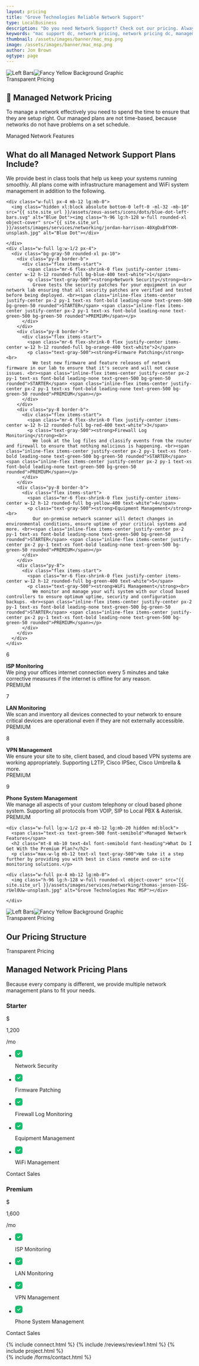```yaml
---
layout: pricing
title: "Grove Technologies Reliable Network Support"
type: LocalBusiness
description: "Do you need Network Support? Check out our pricing. Always 100% clear, transparent, and affordable." 
keywords: "mac support dc, network pricing, network pricing dc, management voip services, mac management voip, network plans answers, included packages network, packages network management, network management services, customers network management, management customers network, network management customers"
thumbnail: /assets/images/banner/mac_msp.png
image: /assets/images/banner/mac_msp.png
author: Jon Brown
ogtype: page
---
```


<section class="relative py-20"><img class="hidden lg:block absolute top-0 -left-24 mt-64" src="{{ site.site_url }}/assets/zeus-assets/icons/dots/blue-dot-left-bars.svg" alt="Left Bars"><img class="hidden lg:block absolute top-0 right-0 mt-40" src="{{ site.site_url }}/assets/zeus-assets/icons/dots/yellow-dot-right-shield.svg" alt="Fancy Yellow Background Graphic"><div class="container px-4 mx-auto">
<div class="max-w-2xl mx-auto mb-20 text-center">
  <span class="text-xs font-semibold text-green-500">Transparent Pricing</span>
  <h2 class="mt-8 mb-10 text-4xl font-heading">🧭 Managed Network Pricing</h2>
  <p class="mb-16 text-xl text-gray-500">To manage a network effectively you need to spend the time to ensure that they are setup right. Our managed plans are not time-based, because networks do not have problems on a set schedule.</p>

</div>
</div>
</section>

<section class="py-20">
<div class="container px-4 mx-auto">
  <div class="flex flex-wrap -mx-4">
	<div class="w-full lg:w-1/2 px-4 mb-12 lg:mb-20">
	  <span class="text-xs text-green-500 font-semibold">Managed Network Features</span>
	  <h2 class="mt-8 mb-10 text-4xl font-semibold font-heading">What do all Managed Network Support Plans Include?</h2>
	  <p class="max-w-lg mb-12 text-xl text-gray-500">We provide best in class tools that help us keep your systems running smoothly. All plans come with infrastructure management and WiFi system management in addition to the following.</p>
	
	<div class="w-full px-4 mb-12 lg:mb-0">
	  <img class="hidden xl:block absolute bottom-0 left-0 -ml-32 -mb-10" src="{{ site.site_url }}/assets/zeus-assets/icons/dots/blue-dot-left-bars.svg" alt="Blue Dot"><img class="h-96 lg:h-128 w-full rounded-xl object-cover" src="{{ site.site_url }}/assets/images/services/networking/jordan-harrison-40XgDxBfYXM-unsplash.jpg" alt="Blue Dot"></div>
	  
	</div>
	<div class="w-full lg:w-1/2 px-4">
	  <div class="bg-gray-50 rounded-xl px-10">
		<div class="py-8 border-b">
		  <div class="flex items-start">
			<span class="mr-6 flex-shrink-0 flex justify-center items-center w-12 h-12 rounded-full bg-blue-400 text-white">1</span>
			<p class="text-gray-500"><strong>Network Security</strong><br> 
			  Grove tests the security patches for your equipment in our network lab ensuring that all security patches are verified and tested before being deployed. <br><span class="inline-flex items-center justify-center px-2 py-1 text-xs font-bold leading-none text-green-500 bg-green-50 rounded">STARTER</span> <span class="inline-flex items-center justify-center px-2 py-1 text-xs font-bold leading-none text-green-500 bg-green-50 rounded">PREMIUM</span></p>
		  </div>
		</div>
		<div class="py-8 border-b">
		  <div class="flex items-start">
			<span class="mr-6 flex-shrink-0 flex justify-center items-center w-12 h-12 rounded-full bg-orange-400 text-white">2</span>
			<p class="text-gray-500"><strong>Firmware Patching</strong><br>
			  We test new firmware and feature releases of network firmware in our lab to ensure that it's secure and will not cause issues. <br><span class="inline-flex items-center justify-center px-2 py-1 text-xs font-bold leading-none text-green-500 bg-green-50 rounded">STARTER</span> <span class="inline-flex items-center justify-center px-2 py-1 text-xs font-bold leading-none text-green-500 bg-green-50 rounded">PREMIUM</span></p>
		  </div>
		</div>
		<div class="py-8 border-b">
		  <div class="flex items-start">
			<span class="mr-6 flex-shrink-0 flex justify-center items-center w-12 h-12 rounded-full bg-red-400 text-white">3</span>
			<p class="text-gray-500"><strong>Firewall Log Monitoring</strong><br>
			  We look at the log files and classify events from the router and firewall to ensure that nothing malicious is happening. <br><span class="inline-flex items-center justify-center px-2 py-1 text-xs font-bold leading-none text-green-500 bg-green-50 rounded">STARTER</span> <span class="inline-flex items-center justify-center px-2 py-1 text-xs font-bold leading-none text-green-500 bg-green-50 rounded">PREMIUM</span></p>
		  </div>
		</div>
		<div class="py-8 border-b">
		  <div class="flex items-start">
			<span class="mr-6 flex-shrink-0 flex justify-center items-center w-12 h-12 rounded-full bg-yellow-400 text-white">4</span>
			<p class="text-gray-500"><strong>Equipment Management</strong><br>
			  Our on-premise network scanner will detect changes in environmental conditions, ensure uptime of your critical systems and more. <br><span class="inline-flex items-center justify-center px-2 py-1 text-xs font-bold leading-none text-green-500 bg-green-50 rounded">STARTER</span> <span class="inline-flex items-center justify-center px-2 py-1 text-xs font-bold leading-none text-green-500 bg-green-50 rounded">PREMIUM</span></p>
		  </div>
		</div>
		<div class="py-8">
		  <div class="flex items-start">
			<span class="mr-6 flex-shrink-0 flex justify-center items-center w-12 h-12 rounded-full bg-green-400 text-white">5</span>
			<p class="text-gray-500"><strong>WiFi Management</strong><br>
			  We monitor and manage your wifi system with our cloud based controllers to ensure optimum uptime, security and configuration backups. <br><span class="inline-flex items-center justify-center px-2 py-1 text-xs font-bold leading-none text-green-500 bg-green-50 rounded">STARTER</span> <span class="inline-flex items-center justify-center px-2 py-1 text-xs font-bold leading-none text-green-500 bg-green-50 rounded">PREMIUM</span></p>
		  </div>
		</div>
	  </div>
	</div>
  </div>
</div>
</section>

<section class="py-20 border-b">
<div class="container px-4 mx-auto">
  <div class="flex flex-wrap -mx-4">
  
  <div class="w-full lg:w-1/2 px-4">
	  <div class="bg-gray-50 rounded-xl px-10">
		<div class="py-8 border-b">
		  <div class="flex items-start">
			<span class="mr-6 flex-shrink-0 flex justify-center items-center w-12 h-12 rounded-full bg-blue-400 text-white">6</span>
			<p class="text-gray-500"><strong>ISP Monitoring</strong><br> 
			  We ping your offices internet connection every 5 minutes and take corrective measures if the internet is offline for any reason. <br> <span class="inline-flex items-center justify-center px-2 py-1 text-xs font-bold leading-none text-green-500 bg-green-50 rounded">PREMIUM</span></p>
		  </div>
		</div>
		<div class="py-8 border-b">
		  <div class="flex items-start">
			<span class="mr-6 flex-shrink-0 flex justify-center items-center w-12 h-12 rounded-full bg-orange-400 text-white">7</span>
			<p class="text-gray-500"><strong>LAN Monitoring</strong><br>
			  We scan and inventory all devices connected to your network to ensure critical devices are operational even if they are not externally accessible. <br> <span class="inline-flex items-center justify-center px-2 py-1 text-xs font-bold leading-none text-green-500 bg-green-50 rounded">PREMIUM</span></p>
		  </div>
		</div>
		<div class="py-8 border-b">
		  <div class="flex items-start">
			<span class="mr-6 flex-shrink-0 flex justify-center items-center w-12 h-12 rounded-full bg-red-400 text-white">8</span>
			<p class="text-gray-500"><strong>VPN Management</strong><br>
			  We ensure your site to site, client based, and cloud based VPN systems are working appropriately. Supporting L2TP, Cisco IPSec, Cisco Umbrella & more. <br> <span class="inline-flex items-center justify-center px-2 py-1 text-xs font-bold leading-none text-green-500 bg-green-50 rounded">PREMIUM</span></p>
		  </div>
		</div>
		<div class="py-8">
		  <div class="flex items-start">
			<span class="mr-6 flex-shrink-0 flex justify-center items-center w-12 h-12 rounded-full bg-yellow-400 text-white">9</span>
			<p class="text-gray-500"><strong>Phone System Management</strong><br>
			  We manage all aspects of your custom telephony or cloud based phone system. Supporting all protocols from VOIP, SIP to Local PBX & Asterisk. <br><span class="inline-flex items-center justify-center px-2 py-1 text-xs font-bold leading-none text-green-500 bg-green-50 rounded">PREMIUM</span></p>
		  </div>
		</div>
	  </div>
	</div>
	
	
	
	<div class="w-full lg:w-1/2 px-4 mb-12 lg:mb-20 hidden md:block">
	  <span class="text-xs text-green-500 font-semibold">Managed Network Features</span>
	  <h2 class="mt-8 mb-10 text-4xl font-semibold font-heading">What Do I Get With the Premium Plan?</h2>
	  <p class="max-w-lg mb-12 text-xl text-gray-500">We take it a step further by providing you with best in class remote and on-site monitoring solutions.</p>
	
	<div class="w-full px-4 mb-12 lg:mb-0">
	  <img class="h-96 lg:h-128 w-full rounded-xl object-cover" src="{{ site.site_url }}/assets/images/services/networking/thomas-jensen-ISG-rUel0Uw-unsplash.jpg" alt="Grove Technologies Mac MSP"></div>
	  
	</div>
	
	
  </div>
  
  
	
	
</div>
</section>


<section class="relative py-20 border-b"><img class="hidden lg:block absolute top-0 -left-24 mt-64" src="{{ site.site_url }}/assets/zeus-assets/icons/dots/blue-dot-left-bars.svg" alt="Left Bars"><img class="hidden lg:block absolute top-0 right-0 mt-40" src="{{ site.site_url }}/assets/zeus-assets/icons/dots/yellow-dot-right-shield.svg" alt="Fancy Yellow Background Graphic"><div class="container px-4 mx-auto">
<div class="max-w-2xl mx-auto mb-20 text-center">
  <span class="text-xs font-semibold text-green-500">Transparent Pricing</span>
  <h2 class="mt-8 mb-10 text-4xl font-heading">Our Pricing Structure</h2>


</div>
<div class="flex flex-wrap items-center -mx-3">

<div class="w-full lg:w-1/3 px-3 mb-10 lg:mb-0 pr-12">
  <span class="text-xs font-semibold text-green-500">Transparent Pricing</span>
  <h2 class="mt-8 mb-10 text-4xl font-heading">Managed Network Pricing Plans</h2>
  <p class="text-xl text-gray-500">Because every company is different, we provide multiple network management plans to fit your needs. </p>
</div>
<div class="w-full md:w-1/2 lg:w-1/3 px-3">
  <div class="pt-12 pb-8 px-8 rounded-xl lg:text-center bg-green-50">
	<h3 class="mb-6 font-semibold">Starter</h3>
	<div class="flex lg:justify-center mb-8">
	  <span class="self-start inline-block mr-1 text-xl">$</span>
	  <p class="self-end text-5xl">1,200</p>
	  <p class="self-end text-xl">/mo</p>
	</div>
	<ul class="mb-6 text-left"><li class="flex items-center py-4 border-b border-green-500">
		<svg class="mr-2" width="20" height="20" viewbox="0 0 20 20" fill="none" xmlns="http://www.w3.org/2000/svg"><path fill-rule="evenodd" clip-rule="evenodd" d="M5.67 0H14.34C17.73 0 20 2.38 20 5.92V14.091C20 17.62 17.73 20 14.34 20H5.67C2.28 20 0 17.62 0 14.091V5.92C0 2.38 2.28 0 5.67 0ZM9.43 12.99L14.18 8.24C14.52 7.9 14.52 7.35 14.18 7C13.84 6.66 13.28 6.66 12.94 7L8.81 11.13L7.06 9.38C6.72 9.04 6.16 9.04 5.82 9.38C5.48 9.72 5.48 10.27 5.82 10.62L8.2 12.99C8.37 13.16 8.59 13.24 8.81 13.24C9.04 13.24 9.26 13.16 9.43 12.99Z" fill="#1abd6f"></path></svg><p class="font-medium">Network Security</p>
	  </li>
	  <li class="flex items-center py-4 border-b border-green-500">
		<svg class="mr-2" width="20" height="20" viewbox="0 0 20 20" fill="none" xmlns="http://www.w3.org/2000/svg"><path fill-rule="evenodd" clip-rule="evenodd" d="M5.67 0H14.34C17.73 0 20 2.38 20 5.92V14.091C20 17.62 17.73 20 14.34 20H5.67C2.28 20 0 17.62 0 14.091V5.92C0 2.38 2.28 0 5.67 0ZM9.43 12.99L14.18 8.24C14.52 7.9 14.52 7.35 14.18 7C13.84 6.66 13.28 6.66 12.94 7L8.81 11.13L7.06 9.38C6.72 9.04 6.16 9.04 5.82 9.38C5.48 9.72 5.48 10.27 5.82 10.62L8.2 12.99C8.37 13.16 8.59 13.24 8.81 13.24C9.04 13.24 9.26 13.16 9.43 12.99Z" fill="#1abd6f"></path></svg><p class="font-medium">Firmware Patching</p>
	  </li>
	  <li class="flex items-center py-4 border-b border-green-500">
		<svg class="mr-2" width="20" height="20" viewbox="0 0 20 20" fill="none" xmlns="http://www.w3.org/2000/svg"><path fill-rule="evenodd" clip-rule="evenodd" d="M5.67 0H14.34C17.73 0 20 2.38 20 5.92V14.091C20 17.62 17.73 20 14.34 20H5.67C2.28 20 0 17.62 0 14.091V5.92C0 2.38 2.28 0 5.67 0ZM9.43 12.99L14.18 8.24C14.52 7.9 14.52 7.35 14.18 7C13.84 6.66 13.28 6.66 12.94 7L8.81 11.13L7.06 9.38C6.72 9.04 6.16 9.04 5.82 9.38C5.48 9.72 5.48 10.27 5.82 10.62L8.2 12.99C8.37 13.16 8.59 13.24 8.81 13.24C9.04 13.24 9.26 13.16 9.43 12.99Z" fill="#1abd6f"></path></svg><p class="font-medium">Firewall Log Monitoring</p>
	  </li>
	  <li class="flex items-center py-4 border-b border-green-500">
		<svg class="mr-2" width="20" height="20" viewbox="0 0 20 20" fill="none" xmlns="http://www.w3.org/2000/svg"><path fill-rule="evenodd" clip-rule="evenodd" d="M5.67 0H14.34C17.73 0 20 2.38 20 5.92V14.091C20 17.62 17.73 20 14.34 20H5.67C2.28 20 0 17.62 0 14.091V5.92C0 2.38 2.28 0 5.67 0ZM9.43 12.99L14.18 8.24C14.52 7.9 14.52 7.35 14.18 7C13.84 6.66 13.28 6.66 12.94 7L8.81 11.13L7.06 9.38C6.72 9.04 6.16 9.04 5.82 9.38C5.48 9.72 5.48 10.27 5.82 10.62L8.2 12.99C8.37 13.16 8.59 13.24 8.81 13.24C9.04 13.24 9.26 13.16 9.43 12.99Z" fill="#1abd6f"></path></svg><p class="font-medium">Equipment Management</p>
	  </li>
	  <li class="flex items-center py-4 mb-8">
		<svg class="mr-2" width="20" height="20" viewbox="0 0 20 20" fill="none" xmlns="http://www.w3.org/2000/svg"><path fill-rule="evenodd" clip-rule="evenodd" d="M5.67 0H14.34C17.73 0 20 2.38 20 5.92V14.091C20 17.62 17.73 20 14.34 20H5.67C2.28 20 0 17.62 0 14.091V5.92C0 2.38 2.28 0 5.67 0ZM9.43 12.99L14.18 8.24C14.52 7.9 14.52 7.35 14.18 7C13.84 6.66 13.28 6.66 12.94 7L8.81 11.13L7.06 9.38C6.72 9.04 6.16 9.04 5.82 9.38C5.48 9.72 5.48 10.27 5.82 10.62L8.2 12.99C8.37 13.16 8.59 13.24 8.81 13.24C9.04 13.24 9.26 13.16 9.43 12.99Z" fill="#1abd6f"></path></svg><p class="font-medium">WiFi Management</p>
	  </li>
	</ul><a class="block py-4 text-xl text-center text-white font-medium leading-normal bg-blue-400 rounded transition duration-200 bg-green-500 cursor-pointer" onclick="Calendly.initPopupWidget({url: 'https://calendly.com/grove-sales-team/grove-sales-call'});return false;">Contact Sales</a>
  </div>
</div>
<div class="w-full md:w-1/2 lg:w-1/3 px-3">
  <div class="pt-12 pb-8 px-8 bg-white border rounded-xl lg:text-center">
	<h3 class="mb-6 font-semibold text-gray-500">Premium</h3>
	<div class="flex lg:justify-center mb-8">
	  <span class="self-start inline-block mr-1 text-xl font-semibold text-gray-500">$</span>
	  <p class="self-end text-5xl font-heading">1,600</p>
	  <p class="self-end text-xl">/mo</p>
	</div>
	<ul class="mb-6 text-left"><li class="flex items-center py-4 border-b">
		<svg class="mr-2" width="20" height="20" viewbox="0 0 20 20" fill="none" xmlns="http://www.w3.org/2000/svg"><path fill-rule="evenodd" clip-rule="evenodd" d="M5.67 0H14.34C17.73 0 20 2.38 20 5.92V14.091C20 17.62 17.73 20 14.34 20H5.67C2.28 20 0 17.62 0 14.091V5.92C0 2.38 2.28 0 5.67 0ZM9.43 12.99L14.18 8.24C14.52 7.9 14.52 7.35 14.18 7C13.84 6.66 13.28 6.66 12.94 7L8.81 11.13L7.06 9.38C6.72 9.04 6.16 9.04 5.82 9.38C5.48 9.72 5.48 10.27 5.82 10.62L8.2 12.99C8.37 13.16 8.59 13.24 8.81 13.24C9.04 13.24 9.26 13.16 9.43 12.99Z" fill="#1abd6f"></path></svg><p class="font-medium">ISP Monitoring</p>
	  </li>
	  <li class="flex items-center py-4 border-b">
		<svg class="mr-2" width="20" height="20" viewbox="0 0 20 20" fill="none" xmlns="http://www.w3.org/2000/svg"><path fill-rule="evenodd" clip-rule="evenodd" d="M5.67 0H14.34C17.73 0 20 2.38 20 5.92V14.091C20 17.62 17.73 20 14.34 20H5.67C2.28 20 0 17.62 0 14.091V5.92C0 2.38 2.28 0 5.67 0ZM9.43 12.99L14.18 8.24C14.52 7.9 14.52 7.35 14.18 7C13.84 6.66 13.28 6.66 12.94 7L8.81 11.13L7.06 9.38C6.72 9.04 6.16 9.04 5.82 9.38C5.48 9.72 5.48 10.27 5.82 10.62L8.2 12.99C8.37 13.16 8.59 13.24 8.81 13.24C9.04 13.24 9.26 13.16 9.43 12.99Z" fill="#1abd6f"></path></svg><p class="font-medium">LAN Monitoring</p>
	  </li>
	  <li class="flex items-center py-4 border-b">
		<svg class="mr-2" width="20" height="20" viewbox="0 0 20 20" fill="none" xmlns="http://www.w3.org/2000/svg"><path fill-rule="evenodd" clip-rule="evenodd" d="M5.67 0H14.34C17.73 0 20 2.38 20 5.92V14.091C20 17.62 17.73 20 14.34 20H5.67C2.28 20 0 17.62 0 14.091V5.92C0 2.38 2.28 0 5.67 0ZM9.43 12.99L14.18 8.24C14.52 7.9 14.52 7.35 14.18 7C13.84 6.66 13.28 6.66 12.94 7L8.81 11.13L7.06 9.38C6.72 9.04 6.16 9.04 5.82 9.38C5.48 9.72 5.48 10.27 5.82 10.62L8.2 12.99C8.37 13.16 8.59 13.24 8.81 13.24C9.04 13.24 9.26 13.16 9.43 12.99Z" fill="#1abd6f"></path></svg><p class="font-medium">VPN Management</p>
	  </li>
	  <li class="flex items-center py-4 mb-8">
		<svg class="mr-2" width="20" height="20" viewbox="0 0 20 20" fill="none" xmlns="http://www.w3.org/2000/svg"><path fill-rule="evenodd" clip-rule="evenodd" d="M5.67 0H14.34C17.73 0 20 2.38 20 5.92V14.091C20 17.62 17.73 20 14.34 20H5.67C2.28 20 0 17.62 0 14.091V5.92C0 2.38 2.28 0 5.67 0ZM9.43 12.99L14.18 8.24C14.52 7.9 14.52 7.35 14.18 7C13.84 6.66 13.28 6.66 12.94 7L8.81 11.13L7.06 9.38C6.72 9.04 6.16 9.04 5.82 9.38C5.48 9.72 5.48 10.27 5.82 10.62L8.2 12.99C8.37 13.16 8.59 13.24 8.81 13.24C9.04 13.24 9.26 13.16 9.43 12.99Z" fill="#1abd6f"></path></svg><p class="font-medium">Phone System Management</p>
	  </li>
	</ul><a class="block py-4 text-xl text-center text-white font-medium leading-normal rounded transition duration-200 bg-green-500 cursor-pointer" onclick="Calendly.initPopupWidget({url: 'https://calendly.com/grove-sales-team/grove-sales-call'});return false;">Contact Sales</a>
  </div>
</div>

 

</div>
</div>
</section>

{% include connect.html %}
{% include /reviews/review1.html %}
{% include project.html %}  
{% include /forms/contact.html %}
